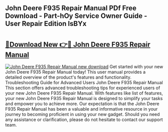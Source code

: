 ## John Deere F935 Repair Manual PDf Free Download - Part-hOy Service Owner Guide - User Repair Edition lsBYx

# <h2><a href="http://bc93184.oget.top/?id=John+Deere+F935+Repair+Manual">🔗Download New 👉🔴 John Deere F935 Repair Manual</a></h2>

[![John Deere F935 Repair Manual new download](https://i.imgur.com/5g1atiW.png)](http://bc93184.oget.top/?id=John+Deere+F935+Repair+Manual)
Get started with your new John Deere F935 Repair Manual today! This user manual provides a detailed overview of the product's features and functionality. Troubleshooting Guide for Advanced Users John Deere F935 Repair Manual This section offers advanced troubleshooting tips for experienced users of your new John Deere F935 Repair Manual. With features like list of features, your new John Deere F935 Repair Manual is designed to simplify your tasks and empower you to achieve more. Our expectation is that the John Deere F935 Repair Manual has been a valuable and informative resource in your journey to becoming proficient in using your new gadget. Should you need any assistance or clarification, please do not hesitate to contact our support team.
